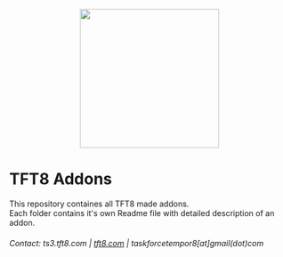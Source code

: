 <p align="center">
    <img src="https://lh5.googleusercontent.com/7ZFoiPwAlUBoJ1mXo9vcR8QkvfGVsAv-zDrm_IJmWtDjbekkpS9FbUsEboDByNnkH1TD3TR9cJz53-o=w1920-h939" height="250">
</p>

# TFT8 Addons

This repository containes all TFT8 made addons.<br/>
Each folder contains it's own Readme file with detailed description of an addon.


###### Contact: ts3.tft8.com | [tft8.com](https://tft8.com) | taskforcetempor8[at]gmail(dot)com
